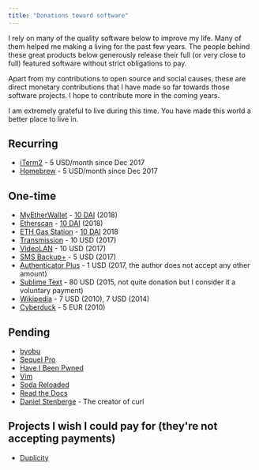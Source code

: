 ```yaml
---
title: "Donations toward software"
---
```


I rely on many of the quality software below to improve my life. Many of them helped me
making a living for the past few years. The people behind these great products below generously
release their full (or very close to full) featured software without strict obligations to pay.

Apart from my contributions to open source and social causes, these are direct monetary contributions
that I have made so far towards those software projects. I hope to contribute more in the coming years.

I am extremely grateful to live during this time. You have made this world a better place to live in.

## Recurring
- [iTerm2](https://iterm2.com/donate.html) - 5 USD/month since Dec 2017
- [Homebrew](https://brew.sh/) - 5 USD/month since Dec 2017

## One-time
- [MyEtherWallet](https://etherscan.io/address/mewtopia.eth) - [10 DAI](https://etherscan.io/tx/0xe511a273781da0a6af96955832799e93efa727271d5ad4a0d2c50fd9278fc703) (2018)
- [Etherscan](https://etherscan.io/address/0x71c7656ec7ab88b098defb751b7401b5f6d8976f) - [10 DAI](https://etherscan.io/tx/0xb7a865be593c464f2a16345677915bed9d833c64667be0e05e25056ad7bd4565) (2018)
- [ETH Gas Station](https://ethgasstation.info) - [10 DAI](https://etherscan.io/tx/0xf2a586a83ebe756feea07ab44e030730f4411cf060848c7141a43e8938efa84a) 2018
- [Transmission](https://transmissionbt.com/donate/) - 10 USD (2017)
- [VideoLAN](https://www.videolan.org/contribute.html) - 10 USD (2017)
- [SMS Backup+](https://github.com/jberkel/sms-backup-plus) - 5 USD (2017)
- [Authenticator Plus](https://www.authenticatorplus.com/) - 1 USD (2017, the author does not accept any other amount)
- [Sublime Text](https://www.sublimetext.com/buy?v=3.0) - 80 USD (2015, not quite donation but I consider it a voluntary payment)
- [Wikipedia](https://wikimediafoundation.org/wiki/Ways_to_Give) - 7 USD (2010), 7 USD (2014)
- [Cyberduck](https://cyberduck.io/donate/) - 5 EUR (2010)

## Pending
- [byobu](http://byobu.co/about.html)
- [Sequel Pro](https://sequelpro.com/donate)
- [Have I Been Pwned](https://haveibeenpwned.com/Donate)
- [Vim](http://www.vim.org/sponsor/)
- [Soda Reloaded](https://github.com/Miw0/SoDaReloaded-Theme)
- [Read the Docs](https://readthedocs.org/sustainability/)
- [Daniel Stenberge](https://github.com/users/bagder/sponsorship) - The creator of curl

## Projects I wish I could pay for (they're not accepting payments)
- [Duplicity](http://duplicity.nongnu.org/)
